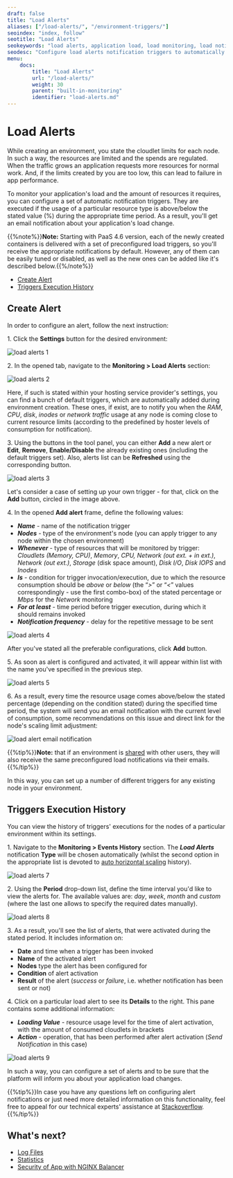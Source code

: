 ```yaml
---
draft: false
title: "Load Alerts"
aliases: ["/load-alerts/", "/environment-triggers/"]
seoindex: "index, follow"
seotitle: "Load Alerts"
seokeywords: "load alerts, application load, load monitoring, load notifications, load triggers, notification triggers"
seodesc: "Configure load alerts notification triggers to automatically sent an email upon the environment resources exceeding the specified consumption limit."
menu:
    docs:
        title: "Load Alerts"
        url: "/load-alerts/"
        weight: 30
        parent: "built-in-monitoring"
        identifier: "load-alerts.md"
---
```


# Load Alerts

While creating an environment, you state the cloudlet limits for each node. In such a way, the resources are limited and the spends are regulated. When the traffic grows an application requests more resources for normal work. And, if the limits created by you are too low, this can lead to failure in app performance.

To monitor your application's load and the amount of resources it requires, you can configure a set of automatic notification triggers. They are executed if the usage of a particular resource type is above/below the stated value (%) during the appropriate time period. As a result, you'll get an email notification about your application's load change.

{{%note%}}**Note:** Starting with PaaS 4.6 version, each of the newly created containers is delivered with a set of preconfigured load triggers, so you'll receive the appropriate notifications by default. However, any of them can be easily tuned or disabled, as well as the new ones can be added like it's described below.{{%/note%}}

* [Create Alert](#create-alert)
* [Triggers Execution History](#triggers-execution-history)


## Create Alert

In order to configure an alert, follow the next instruction:

1\. Click the **Settings** button for the desired environment:

![load alerts 1](1.png)

2\. In the opened tab, navigate to the **Monitoring > Load Alerts** section:

![load alerts 2](2.png)

Here, if such is stated within your hosting service provider's settings, you can find a bunch of default triggers, which are automatically added during environment creation. These ones, if exist, are to notify you when the *RAM*, *CPU*, *disk*, *inodes* or *network traffic* usage at any node is coming close to current resource limits (according to the predefined by hoster levels of consumption for notification).

3\. Using the buttons in the tool panel, you can either **Add** a new alert or **Edit**, **Remove**, **Enable/Disable** the already existing ones (including the default triggers set). Also, alerts list can be **Refreshed** using the corresponding button.

![load alerts 3](3.png)

Let's consider a case of setting up your own trigger - for that, click on the **Add** button, circled in the image above.

4\. In the opened **Add alert** frame, define the following values:

* ***Name*** - name of the notification trigger
* ***Nodes*** - type of the environment's node (you can apply trigger to any node within the chosen environment)
* ***Whenever*** - type of resources that will be monitored by trigger: *Cloudlets (Memory, CPU)*, *Memory*, *CPU, Network (out ext. + in ext.)*, *Network (out ext.)*, *Storage* (disk space amount), *Disk I/O*, *Disk IOPS* and *Inodes*
* ***Is*** - condition for trigger invocation/execution, due to which the resource consumption should be *above* or *below* (the &ldquo;*&gt;*&rdquo; or &ldquo;*&lt;*&rdquo; values correspondingly - use the first combo-box) of the stated percentage or *Mbps* for the *Network* monitoring
* ***For at least*** - time period before trigger execution, during which it should remains invoked
* ***Notification frequency*** - delay for the repetitive message to be sent

![load alerts 4](4.png)

After you've stated all the preferable configurations, click **Add** button.

5\. As soon as alert is configured and activated, it will appear within list with the name you've specified in the previous step.

![load alerts 5](5.png)

6\. As a result, every time the resource usage comes above/below the stated percentage (depending on the condition stated) during the specified time period, the system will send you an email notification with the current level of consumption, some recommendations on this issue and direct link for the node's scaling limit adjustment:

![load alert email notification](6-load-alert-email-notification.png)

{{%tip%}}**Note:** that if an environment is [shared](/share-environment/) with other users, they will also receive the same preconfigured load notifications via their emails.{{%/tip%}}

In this way, you can set up a number of different triggers for any existing node in your environment.


## Triggers Execution History

You can view the history of triggers' executions for the nodes of a particular environment within its settings.

1\. Navigate to the **Monitoring &gt; Events History** section. The ***Load Alerts*** notification **Type** will be chosen automatically (whilst the second option in the appropriate list is devoted to [auto horizontal scaling](/automatic-horizontal-scaling/) history).

![load alerts 7](7.png)

2\. Using the **Period** drop-down list, define the time interval you'd like to view the alerts for. The available values are: *day*, *week*, *month* and *custom* (where the last one allows to specify the required dates manually).

![load alerts 8](8.png)

3\. As a result, you'll see the list of alerts, that were activated during the stated period. It includes information on:

* **Date** and time when a trigger has been invoked
* **Name** of the activated alert
* **Nodes** type the alert has been configured for
* **Condition** of alert activation
* **Result** of the alert (*success* or *failure*, i.e. whether notification has been sent or not)

4\. Click on a particular load alert to see its **Details** to the right. This pane contains some additional information:

* ***Loading Value*** - resource usage level for the time of alert activation, with the amount of consumed cloudlets in brackets
* ***Action*** - operation, that has been performed after alert activation (*Send Notification* in this case)

![load alerts 9](9.png)

In such a way, you can configure a set of alerts and to be sure that the platform will inform you about your application load changes.

{{%tip%}}In case you have any questions left on configuring alert notifications or just need more detailed information on this functionality, feel free to appeal for our technical experts' assistance at [Stackoverflow](https://stackoverflow.com/questions/tagged/jelastic).{{%/tip%}}


## What's next?

* [Log Files](/view-log-files/)
* [Statistics](/view-app-statistics/)
* [Security of App with NGINX Balancer](/nginx-balancer-security/)